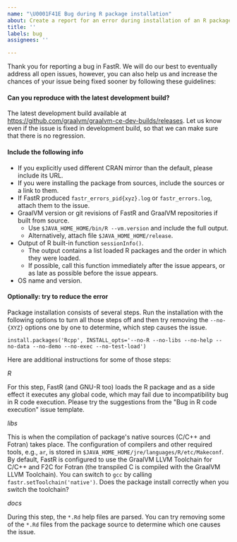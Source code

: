 ```yaml
---
name: "\U0001F41E Bug during R package installation"
about: Create a report for an error during installation of an R package.
title: ''
labels: bug
assignees: ''

---
```

Thank you for reporting a bug in FastR. We will do our best to eventually address all open issues, however, you can also help us and increase the chances of your issue being fixed sooner by following these guidelines:

#### Can you reproduce with the latest development build?

The latest development build available at https://github.com/graalvm/graalvm-ce-dev-builds/releases. Let us know even if the issue is fixed in development build, so that we can make sure that there is no regression.

#### Include the following info

* If you explicitly used different CRAN mirror than the default, please include its URL.
* If you were installing the package from sources, include the sources or a link to them.
* If FastR produced `fastr_errors_pid{xyz}.log` or `fastr_errors.log`, attach them to the issue.
* GraalVM version or git revisions of FastR and GraalVM repositories if built from source.
  * Use `$JAVA_HOME_HOME/bin/R --vm.version` and include the full output.
  * Alternatively, attach file `$JAVA_HOME_HOME/release`.
* Output of R built-in function `sessionInfo()`.
  * The output contains a list loaded R packages and the order in which they were loaded.
  * If possible, call this function immediately after the issue appears,
  or as late as possible before the issue appears.
* OS name and version.

#### Optionally: try to reduce the error

Package installation consists of several steps. Run the installation with the 
following options to turn all those steps off and then try removing the
`--no-{XYZ}` options one by one to determine, which step causes the issue.

```
install.packages('Rcpp', INSTALL_opts='--no-R --no-libs --no-help --no-data --no-demo --no-exec --no-test-load')
```

Here are additional instructions for some of those steps: 

*R*

For this step, FastR (and GNU-R too) loads the R package and as a side effect it executes any global code, 
which may fail due to incompatibility bug in R code execution. Please try the suggestions from the 
"Bug in R code execution" issue template.

*libs*

  This is when the compilation of package's native sources (C/C++ and Fotran) takes place. 
The configuration of compilers and other required tools, e.g., `ar`, is stored in `$JAVA_HOME_HOME/jre/languages/R/etc/Makeconf`. 
By default, FastR is configured to use the GraalVM LLVM Toolchain for C/C++ and F2C for Fotran 
(the transpiled C is compiled with the GraalVM LLVM Toolchain). 
You can switch to `gcc` by calling `fastr.setToolchain('native')`. 
Does the package install correctly when you switch the toolchain?

*docs*

During this step, the `*.Rd` help files are parsed. You can try removing some of the `*.Rd`
files from the package source to determine which one causes the issue.